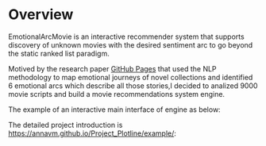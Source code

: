 # Overview
EmotionalArcMovie is an interactive recommender system  that supports discovery of unknown
           movies
                    with the desired
                    sentiment arc to go beyond the static ranked list paradigm.
                    
Motived by the research paper [GitHub Pages]("https://arxiv.org/abs/1606.07772")
 that used the NLP methodology to map emotional journeys of novel collections and identified 6 emotional arcs which describe all those stories,I decided to analized 9000 movie scripts and build a movie recommendations system engine.
 
 The example of an interactive main interface of engine as below:

The detailed project introduction is https://annavm.github.io/Project_Plotline/example/:


